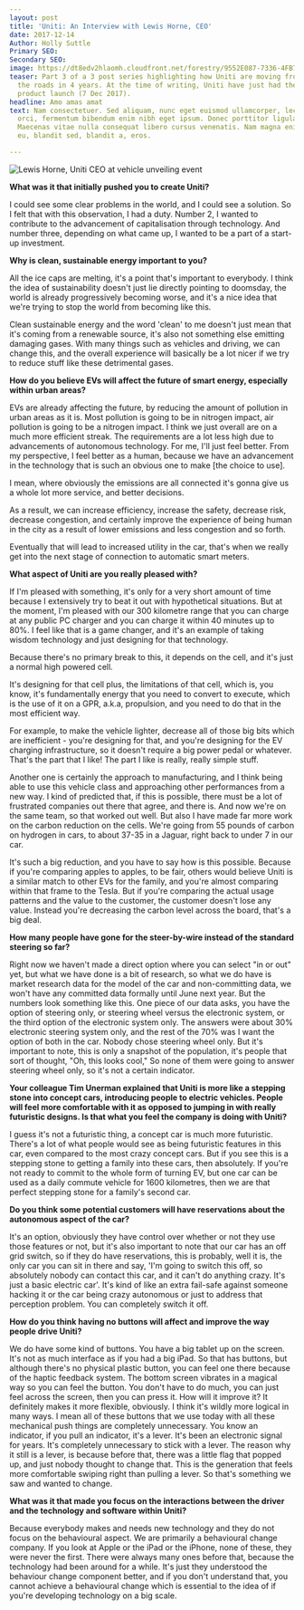 ```yaml
---
layout: post
title: 'Uniti: An Interview with Lewis Horne, CEO'
date: 2017-12-14
Author: Holly Suttle
Primary SEO: 
Secondary SEO: 
image: https://dt8edv2hlaomh.cloudfront.net/forestry/9552E087-7336-4FB7-B440-C0EE94DB6E62.jpeg
teaser: Part 3 of a 3 post series highlighting how Uniti are moving from concept to
  the roads in 4 years. At the time of writing, Uniti have just had their first annual
  product launch (7 Dec 2017).
headline: Amo amas amat
text: Nam consectetuer. Sed aliquam, nunc eget euismod ullamcorper, lectus nunc ullamcorper
  orci, fermentum bibendum enim nibh eget ipsum. Donec porttitor ligula eu dolor.
  Maecenas vitae nulla consequat libero cursus venenatis. Nam magna enim, accumsan
  eu, blandit sed, blandit a, eros.

---
```

![Lewis Horne, Uniti CEO at vehicle unveiling event](https://dt8edv2hlaomh.cloudfront.net/img/blogs/uniti/lewis-uniti-launch.jpg)

**What was it that initially pushed you to create Uniti?**

I could see some clear problems in the world, and I could see a solution. So I felt that with this observation, I had a duty. Number 2, I wanted to contribute to the advancement of capitalisation through technology. And number three, depending on what came up, I wanted to be a part of a start-up investment.

**Why is clean, sustainable energy important to you?**

All the ice caps are melting, it's a point that's important to everybody. I think the idea of sustainability doesn't just lie directly pointing to doomsday, the world is already progressively becoming worse, and it's a nice idea that we're trying to stop the world from becoming like this.

Clean sustainable energy and the word 'clean' to me doesn't just mean that it's coming from a renewable source, it's also not something else emitting damaging gases. With many things such as vehicles and driving, we can change this, and the overall experience will basically be a lot nicer if we try to reduce stuff like these detrimental gases.

**How do you believe EVs will affect the future of smart energy, especially within urban areas?**

EVs are already affecting the future, by reducing the amount of pollution in urban areas as it is. Most pollution is going to be in nitrogen impact, air pollution is going to be a nitrogen impact. I think we just overall are on a much more efficient streak. The requirements are a lot less high due to advancements of autonomous technology. For me, I'll just feel better. From my perspective, I feel better as a human, because we have an advancement in the technology that is such an obvious one to make [the choice to use].

I mean, where obviously the emissions are all connected it's gonna give us a whole lot more service, and better decisions.

As a result, we can increase efficiency, increase the safety, decrease risk, decrease congestion, and certainly improve the experience of being human in the city as a result of lower emissions and less congestion and so forth.

Eventually that will lead to increased utility in the car, that's when we really get into the next stage of connection to automatic smart meters.

**What aspect of Uniti are you really pleased with?**

If I'm pleased with something, it's only for a very short amount of time because I extensively try to beat it out with hypothetical situations. But at the moment, I'm pleased with our 300 kilometre range that you can charge at any public PC charger and you can charge it within 40 minutes up to 80%. I feel like that is a game changer, and it's an example of taking wisdom technology and just designing for that technology.

Because there's no primary break to this, it depends on the cell, and it's just a normal high powered cell.

It's designing for that cell plus, the limitations of that cell, which is, you know, it's fundamentally energy that you need to convert to execute, which is the use of it on a GPR, a.k.a, propulsion, and you need to do that in the most efficient way.

For example, to make the vehicle lighter, decrease all of those big bits which are inefficient - you're designing for that, and you're designing for the EV charging infrastructure, so it doesn't require a big power pedal or whatever. That's the part that I like! The part I like is really, really simple stuff.

Another one is certainly the approach to manufacturing, and I think being able to use this vehicle class and approaching other performances from a new way. I kind of predicted that, if this is possible, there must be a lot of frustrated companies out there that agree, and there is. And now we're on the same team, so that worked out well. But also I have made far more work on the carbon reduction on the cells. We're going from 55 pounds of carbon on hydrogen in cars, to about 37-35 in a Jaguar, right back to under 7 in our car.

It's such a big reduction, and you have to say how is this possible. Because if you're comparing apples to apples, to be fair, others would believe Uniti is a similar match to other EVs for the family, and you're almost comparing within that frame to the Tesla. But if you're comparing the actual usage patterns and the value to the customer, the customer doesn't lose any value. Instead you're decreasing the carbon level across the board, that's a big deal.

**How many people have gone for the steer-by-wire instead of the standard steering so far?**

Right now we haven't made a direct option where you can select "in or out" yet, but what we have done is a bit of research, so what we do have is market research data for the model of the car and non-committing data, we won't have any committed data formally until June next year. But the numbers look something like this. One piece of our data asks, you have the option of steering only, or steering wheel versus the electronic system, or the third option of the electronic system only. The answers were about 30% electronic steering system only, and the rest of the 70% was I want the option of both in the car. Nobody chose steering wheel only. But it's important to note, this is only a snapshot of the population, it's people that sort of thought, "Oh, this looks cool," So none of them were going to answer steering wheel only, so it's not a certain indicator.

**Your colleague Tim Unerman explained that Uniti is more like a stepping stone into concept cars, introducing people to electric vehicles. People will feel more comfortable with it as opposed to jumping in with really futuristic designs. Is that what you feel the company is doing with Uniti?**

I guess it's not a futuristic thing, a concept car is much more futuristic. There's a lot of what people would see as being futuristic features in this car, even compared to the most crazy concept cars. But if you see this is a stepping stone to getting a family into these cars, then absolutely. If you're not ready to commit to the whole form of turning EV, but one car can be used as a daily commute vehicle for 1600 kilometres, then we are that perfect stepping stone for a family's second car.

**Do you think some potential customers will have reservations about the autonomous aspect of the car?**

It's an option, obviously they have control over whether or not they use those features or not, but it's also important to note that our car has an off grid switch, so if they do have reservations, this is probably, well it is, the only car you can sit in there and say, 'I'm going to switch this off, so absolutely nobody can contact this car, and it can't do anything crazy. It's just a basic electric car'. It's kind of like an extra fail-safe against someone hacking it or the car being crazy autonomous or just to address that perception problem. You can completely switch it off.

**How do you think having no buttons will affect and improve the way people drive Uniti?**

We do have some kind of buttons. You have a big tablet up on the screen. It's not as much interface as if you had a big iPad. So that has buttons, but although there's no physical plastic button, you can feel one there because of the haptic feedback system. The bottom screen vibrates in a magical way so you can feel the button. You don't have to do much, you can just feel across the screen, then you can press it. How will it improve it? It definitely makes it more flexible, obviously. I think it's wildly more logical in many ways. I mean all of these buttons that we use today with all these mechanical push things are completely unnecessary. You know an indicator, if you pull an indicator, it's a lever. It's been an electronic signal for years. It's completely unnecessary to stick with a lever. The reason why it still is a lever, is because before that, there was a little flag that popped up, and just nobody thought to change that. This is the generation that feels more comfortable swiping right than pulling a lever. So that's something we saw and wanted to change.

**What was it that made you focus on the interactions between the driver and the technology and software within Uniti?**

Because everybody makes and needs new technology and they do not focus on the behavioural aspect. We are primarily a behavioural change company. If you look at Apple or the iPad or the iPhone, none of these, they were never the first. There were always many ones before that, because the technology had been around for a while. It's just they understood the behaviour change component better, and if you don't understand that, you cannot achieve a behavioural change which is essential to the idea of if you're developing technology on a big scale.